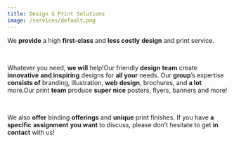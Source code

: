 ```yaml
---
title: Design & Print Solutions
image: /services/default.png
---
```


<meta name="keywords" content="Design and Print, business card design, letterhead printing, print cards online, print design, linocut designs , posters, flyers, banners">
<meta name="robots" content="index, follow">
<meta http-equiv="Content-Type" content="text/html; charset=utf-8">
<meta name="language" content="English">

<script type="application/ld+json">
{
  "@context" : "http://schema.org",
  "@type" : "Product",
  "name" : "Design & Print Solutions",
  "image" : "https://www.nvmpro.online/assets/images/logo.png",
  "description" : "We <STRONG>provide</STRONG> a high <STRONG>first-class</STRONG> and <STRONG>less costly</STRONG> <STRONG>design</STRONG> and print service.",
  "brand" : {
    "@type" : "Brand",
    "name" : "NVM"
  }
}
</script>


We **provide** a high **first-class** and **less costly** **design** and print service.

&nbsp;

Whatever you need, **we will** help\!Our friendly **design** **team** create **innovative** **and inspiring** designs for **all your** needs. Our **group**’s expertise **consists of** branding, illustration, **web** **design**, brochures, and **a lot** more.Our print **team** produce **super** **nice** posters, flyers, banners and more\!

&nbsp;

We also **offer** binding **offerings** and **unique** print finishes. If you have **a specific** **assignment** **you want** to discuss, please don’t hesitate to get **in contact** with us\!